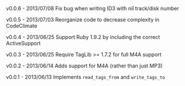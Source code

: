 v0.0.6  - 2013/07/08 Fix bug when writing ID3 with nil track/disk number

v0.0.5  - 2013/07/03 Reorganize code to decrease complexity in CodeClimate

v0.0.4  - 2013/06/25 Support Ruby 1.9.2 by including the correct ActiveSupport

v0.0.3  - 2013/06/25 Require TagLib >= 1.7.2 for full M4A support

v0.0.2  - 2013/06/14 Adds support for M4A (rather than just MP3)

v0.0.1  - 2013/06/13 Implements `read_tags_from` and `write_tags_to`